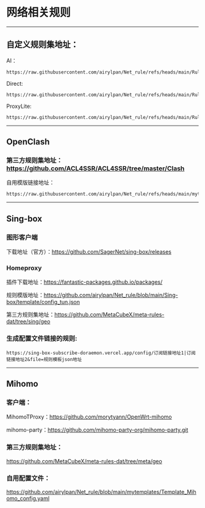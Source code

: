 # 网络相关规则

---

## 自定义规则集地址：

AI：
```
https://raw.githubusercontent.com/airylpan/Net_rule/refs/heads/main/Ruleset/AI.list
```

Direct: 
```
https://raw.githubusercontent.com/airylpan/Net_rule/refs/heads/main/Ruleset/Direct.list
```

ProxyLite: 
```
https://raw.githubusercontent.com/airylpan/Net_rule/refs/heads/main/Ruleset/ProxyLite.list
```
---

## OpenClash

### 第三方规则集地址：https://github.com/ACL4SSR/ACL4SSR/tree/master/Clash

自用模版链接地址：
```
https://raw.githubusercontent.com/airylpan/Net_rule/refs/heads/main/mytemplates/Template_OpenClash_config.ini
```

---

## Sing-box

### 图形客户端

下载地址（官方）：https://github.com/SagerNet/sing-box/releases

### Homeproxy

插件下载地址：https://fantastic-packages.github.io/packages/

规则模版地址：https://github.com/airylpan/Net_rule/blob/main/Sing-box/template/config_tun.json

第三方规则集地址：https://github.com/MetaCubeX/meta-rules-dat/tree/sing/geo

### 生成配置文件链接的规则:

```
https://sing-box-subscribe-doraemon.vercel.app/config/订阅链接地址1|订阅链接地址2&file=规则模板json地址
```

---

## Mihomo

### 客户端：

MihomoTProxy：https://github.com/morytyann/OpenWrt-mihomo

mihomo-party：https://github.com/mihomo-party-org/mihomo-party.git

### 第三方规则集地址：

https://github.com/MetaCubeX/meta-rules-dat/tree/meta/geo

### 自用配置文件：

https://github.com/airylpan/Net_rule/blob/main/mytemplates/Template_Mihomo_config.yaml
